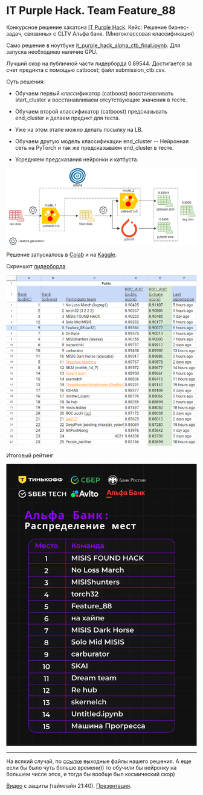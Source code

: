 # IT Purple Hack. Team Feature_88
Конкурсное решение хакатона [IT Purple Hack](https://t.me/it_purple_hack). Кейс: Решение бизнес-задач, связанных с CLTV Альфа банк.
(Многоклассовая классификация)

Само решение в ноутбуке [it_purple_hack_alpha_ctb_final.ipynb](https://github.com/andrecpc/it-purple-hack-team-feature-88/blob/main/it_purple_hack_alpha_ctb_final.ipynb).
Для запуска необходимо наличие GPU.

Лучший скор на публичной части лидерборда 0.89544. Достигается за счет предикта с помощью catboost; файл submission_ctb.csv.

Суть решения:
 - Обучаем первый классификатор (catboost) восстанавливать start_cluster и восстанавливаем отсутствующие значения в тесте.
 - Обучаем второй классификатор (catboost) предсказывать end_cluster и делаем предикт для теста.
 - Уже на этом этапе можно делать посылку на LB.

 - Обучаем другую модель классификации end_cluster -- Нейронная сеть на PyTorch и так же предсказываем end_cluster в тесте.
 - Усредняем предсказания нейронки и катбуста.

![LB](2.png)

 Решение запускалось в [Colab](https://colab.research.google.com/drive/1nfYU9eckDmaV4wvuilXEsyQ8-evqk_3z?usp=sharing) и на [Kaggle](https://www.kaggle.com/pan4sf/it-purple-hack-alpha-ctb).

Скриншот [лидерборда](https://docs.google.com/spreadsheets/d/1P0jDyXP0LZgqsoYDPvWLEsLix2iC1zOW4adPhCnedHo/edit#gid=0)

![LB](1.png)

Итоговый рейтинг

![LB](3.jpg)
 
-----------------------------------------------
На всякий случай, по [ссылке](https://drive.google.com/drive/folders/1DeiQ6rKnhTbnNGWClalKXGHkwcNK4DLK?usp=sharing) выходные файлы нашего решения.
А еще если бы было чуть больше времени)) то обучили бы нейронку на большем числе эпох, и тогда бы вообще был космический скор)

[Видео](https://drive.google.com/file/d/1V42kgR0MGhnaZFI_Ya0AhqlZs2CMhQsj/view) с защиты (таймлайн 21:40). [Презентация](https://docs.google.com/presentation/d/1NkBGah6xDasyyRX3c_J2MUYU2bxOCbpK6kisyMSLhxg/edit#slide=id.g28f09fd3858_3_10).

